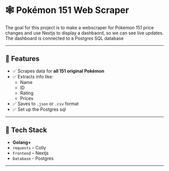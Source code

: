 # 🕸️ Pokémon 151 Web Scraper

The goal for this project is to make a webscraper for Pokemon 151 price changes and use Nextjs to display a dashbaord, so we can see live updates. The dashboard is connected to a Postgres SQL database

---
## 📌 Features

- ✅ Scrapes data for **all 151 original Pokémon**
- ✅ Extracts info like:
  - Name
  - ID
  - Rating
  - Prices
- ✅ Saves to `.json` or `.csv` format
- ✅ Set up the Postgres sql


---

## 🔧 Tech Stack

- **Golang+**
- `requests` – Colly
- `Frontend` – Nextjs
- `Database` - Postgres

---


